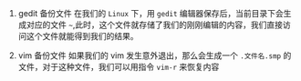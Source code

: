 1. gedit 备份文件
在我们的 `Linux` 下，用 `gedit` 编辑器保存后，当前目录下会生成对应的文件 `~`,此时，这个文件就存储了我们的刚刚编辑的内容，我们直接访问这个文件就能得到我们的结果。

2. vim 备份文件
如果我们的 vim 发生意外退出，那么会生成一个 `.文件名.smp` 的文件，对于这种文件，我们可以用指令 `vim-r` 来恢复内容
